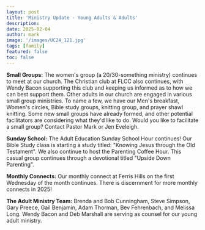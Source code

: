 ```yaml
---
layout: post
title: 'Ministry Update - Young Adults & Adults'
description:
date: 2025-02-04
author: mark
image: '/images/UC24_121.jpg'
tags: [family]
featured: false
toc: false
---
```


**Small Groups:** The women's group (a 20/30-something ministry) continues to meet at our church. The Christian club at FLCC also continues, with Wendy Bacon supporting this club and keeping us informed as to how we can best support them. Other adults in our church are engaged in various small group ministries. To name a few, we have our Men's breakfast, Women's circles, Bible study groups, knitting group, and prayer shawl knitting. Some new small groups have already formed, and other potential facilitators are considering what they'd like to do. Would you like to facilitate a small group? Contact Pastor Mark or Jen Eveleigh.

**Sunday School:** The Adult Education Sunday School Hour continues! Our Bible Study class is starting a study titled: "Knowing Jesus through the Old Testament". We also continue to host the Parenting Coffee Hour. This casual group continues through a devotional titled "Upside Down Parenting".

**Monthly Connects:** Our monthly connect at Ferris Hills on the first Wednesday of the month continues. There is discernment for more monthly connects in 2025!

**The Adult Ministry Team:** Brenda and Bob Cunningham, Steve Simpson, Gary Preece, Gail Benjamin, Adam Thorman, Bev Fehrenbach, and Melissa Long. Wendy Bacon and Deb Marshall are serving as counsel for our young adult ministry.


